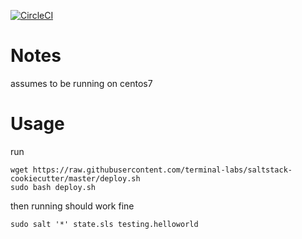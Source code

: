 [![CircleCI](https://circleci.com/gh/terminal-labs/saltstack-cookiecutter.svg?style=svg)](https://circleci.com/gh/terminal-labs/saltstack-cookiecutter)

# Notes

assumes to be running on centos7

# Usage

run 

```
wget https://raw.githubusercontent.com/terminal-labs/saltstack-cookiecutter/master/deploy.sh
sudo bash deploy.sh
```


then running should work fine

```
sudo salt '*' state.sls testing.helloworld
```
